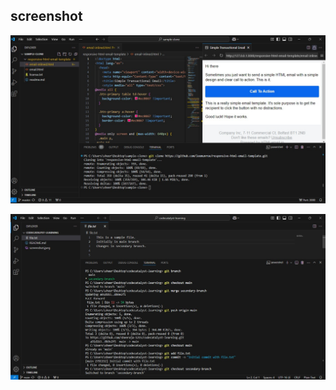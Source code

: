 ## screenshot

![Screenshot of cloned repository](screenshot.jpeg)

![Screenshot of cloned repository](ss.jpeg)

